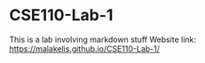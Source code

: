 # CSE110-Lab-1
This is a lab involving markdown stuff
Website link: https://malakelis.github.io/CSE110-Lab-1/